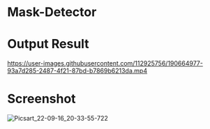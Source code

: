 # Mask-Detector
# Output Result
https://user-images.githubusercontent.com/112925756/190664977-93a7d285-2487-4f21-87bd-b7869b6213da.mp4
# Screenshot
![Picsart_22-09-16_20-33-55-722](https://user-images.githubusercontent.com/112925756/190671362-e332792a-1435-43c4-a646-a28c72779132.jpg)
